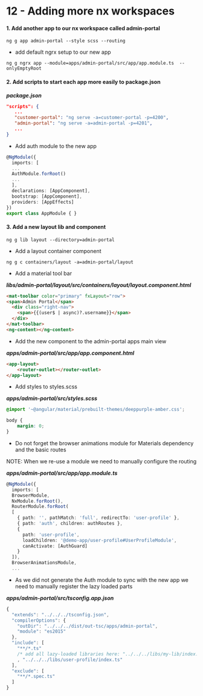 # 12 - Adding more nx workspaces

#### 1. Add another app to our nx workspace called admin-portal

```
ng g app admin-portal --style scss --routing
```

* add default ngrx setup to our new app

```
ng g ngrx app --module=apps/admin-portal/src/app/app.module.ts  --onlyEmptyRoot
```

#### 2. Add scripts to start each app more easily to package.json

_**package.json**_

```json
"scripts": {
   ...
   "customer-portal": "ng serve -a=customer-portal -p=4200",
   "admin-portal": "ng serve -a=admin-portal -p=4201",
   ...
}
```

* Add auth module to the new app

```ts
@NgModule({
  imports: [
  ...
  AuthModule.forRoot()
  ...
  ],
  declarations: [AppComponent],
  bootstrap: [AppComponent],
  providers: [AppEffects]
})
export class AppModule { }
```

#### 3. Add a new layout lib and component

```
ng g lib layout --directory=admin-portal
```

* Add a layout container component

```
ng g c containers/layout -a=admin-portal/layout
```

* Add a material tool bar

_**libs/admin-portal/layout/src/containers/layout/layout.component.html**_

```html
<mat-toolbar color="primary" fxLayout="row">
<span>Admin Portal</span>
  <div class="right-nav">
    <span>{{(user$ | async)?.username}}</span>
  </div>
</mat-toolbar>
<ng-content></ng-content>
```

* Add the new component to the admin-portal apps main view

_**apps/admin-portal/src/app/app.component.html**_

```html
<app-layout>
    <router-outlet></router-outlet>
</app-layout>
```

* Add styles to styles.scss

_**apps/admin-portal/src/styles.scss**_

```css
@import '~@angular/material/prebuilt-themes/deeppurple-amber.css';

body {
    margin: 0;
}
```

* Do not forget the browser animations module for Materials dependency and the basic routes

NOTE: When we re-use a module we need to manually configure the routing

_**apps/admin-portal/src/app/app.module.ts**_

```ts
@NgModule({
  imports: [
  BrowserModule,
  NxModule.forRoot(),
  RouterModule.forRoot(
  [
    { path: '', pathMatch: 'full', redirectTo: 'user-profile' },
    { path: 'auth', children: authRoutes },
    {
      path: 'user-profile',
      loadChildren: '@demo-app/user-profile#UserProfileModule',
      canActivate: [AuthGuard]
    }
  ]), 
  BrowserAnimationsModule,
  ...
```

* As we did not generate the Auth module to sync with the new app we need to manually register the lazy loaded parts

_**apps/admin-portal/src/tsconfig.app.json**_

```ts
{
  "extends": "../../../tsconfig.json",
  "compilerOptions": {
    "outDir": "../../../dist/out-tsc/apps/admin-portal",
    "module": "es2015"
  },
  "include": [
    "**/*.ts"
    /* add all lazy-loaded libraries here: "../../../libs/my-lib/index.ts" */
    , "../../../libs/user-profile/index.ts"
  ],
  "exclude": [
    "**/*.spec.ts"
  ]
}
```





